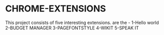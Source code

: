 # CHROME-EXTENSIONS
This project consists of five interesting extensions. are the - 1-Hello world 2-BUDGET MANAGER 3-PAGEFONTSTYLE 4-WIKIT 5-SPEAK IT
